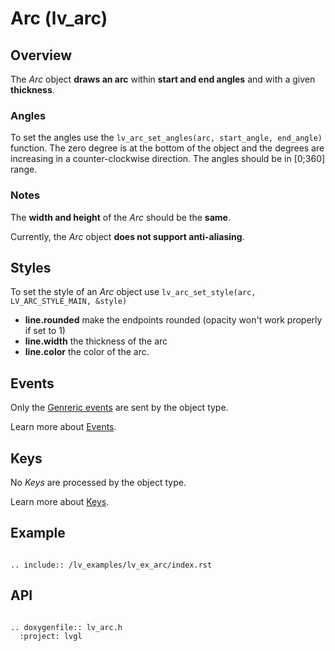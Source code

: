 # Arc (lv_arc)

## Overview

The *Arc* object **draws an arc** within **start and end angles** and with a given **thickness**.

### Angles

To set the angles use the `lv_arc_set_angles(arc, start_angle, end_angle)` function. The zero degree is at the bottom of the object and the degrees are increasing in a counter-clockwise direction. 
The angles should be in [0;360] range.

### Notes
The **width and height** of the *Arc* should be the **same**.

Currently, the *Arc* object **does not support anti-aliasing**.

## Styles
To set the style of an *Arc* object use `lv_arc_set_style(arc, LV_ARC_STYLE_MAIN, &style)`

- **line.rounded** make the endpoints rounded (opacity won't work properly if set to 1)
- **line.width** the thickness of the arc
- **line.color** the color of the arc.

## Events
Only the [Genreric events](/overview/event.html#generic-events) are sent by the object type.

Learn more about [Events](/overview/event).

## Keys
No *Keys* are processed by the object type.

Learn more about [Keys](/overview/indev).
  

## Example

```eval_rst

.. include:: /lv_examples/lv_ex_arc/index.rst

```

## API 

```eval_rst

.. doxygenfile:: lv_arc.h
  :project: lvgl
        
```
